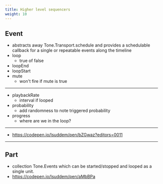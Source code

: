 ```yaml
---
title: Higher level sequencers
weight: 10
---
```

  
## Event
* abstracts away Tone.Transport.schedule and provides a schedulable callback for a single or repeatable events along the timeline
* loop
  * true of false
* loopEnd
* loopStart
* mute
  * won't fire if mute is true

---

* playbackRate
  * interval if looped
* probability
  * add randomness to note triggered probability
* progress
  * where are we in the loop?

---

 * https://codepen.io/lsuddem/pen/bZGwaz?editors=0011

---
  
## Part

*  collection Tone.Events which can be started/stopped and looped as a single unit.
*  https://codepen.io/lsuddem/pen/aMbBPa


